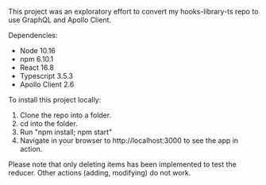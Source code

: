 This project was an exploratory effort to convert my hooks-library-ts repo to use GraphQL and Apollo Client.

Dependencies:
- Node 10.16
- npm 6.10.1
- React 16.8
- Typescript 3.5.3
- Apollo Client 2.6

To install this project locally:

1. Clone the repo into a folder.
2. cd into the folder.
3. Run "npm install; npm start"
4. Navigate in your browser to http://localhost:3000 to see the app in action.

Please note that only deleting items has been implemented to test the reducer. Other actions (adding, modifying) do not work.
